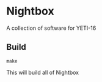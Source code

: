 # Nightbox
A collection of software for YETI-16

## Build
```
make
```
This will build all of Nightbox
